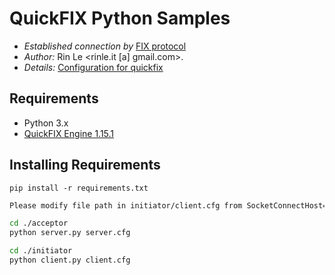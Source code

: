 # QuickFIX Python Samples #
* *Established connection by* [FIX protocol](https://www.fixtrading.org/standards/)  
* *Author:* Rin Le <rinle.it [a] gmail.com>.  
* *Details:* [Configuration for quickfix](http://www.quickfixengine.org/quickfix/doc/html/configuration.html)  

## Requirements
* Python 3.x
* [QuickFIX Engine 1.15.1](http://www.quickfixengine.org/)

## Installing Requirements
```
pip install -r requirements.txt
```

```sh
Please modify file path in initiator/client.cfg from SocketConnectHost=acceptor to SocketConnectHost=127.0.0.1
```
```sh
cd ./acceptor
python server.py server.cfg
```
```sh
cd ./initiator
python client.py client.cfg
```


